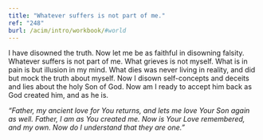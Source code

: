 ```yaml
---
title: "Whatever suffers is not part of me."
ref: "248"
burl: /acim/intro/workbook/#world
---
```


I have disowned the truth. Now let me be as faithful in disowning
falsity. Whatever suffers is not part of me. What grieves is not myself.
What is in pain is but illusion in my mind. What dies was never living in
reality, and did but mock the truth about myself. Now I disown
self-concepts and deceits and lies about the holy Son of God. Now am I
ready to accept him back as God created him, and as he is.

*“Father, my ancient love for You returns, and lets me love Your Son
again as well. Father, I am as You created me. Now is Your Love
remembered, and my own. Now do I understand that they are one.”*

